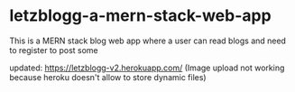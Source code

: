 # letzblogg-a-mern-stack-web-app
This is a MERN stack blog web app where a user can read blogs and need to register to post some

updated: https://letzblogg-v2.herokuapp.com/ (Image upload not working because heroku doesn't allow to store dynamic files)
